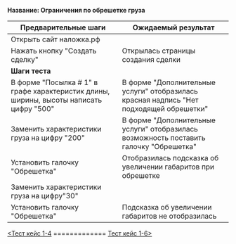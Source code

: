 **Название: Ограничения по обрешетке груза** 

**Предварительные шаги** | **Ожидаемый результат**
--- | ---
 Открыть сайт наложка.рф | 
 Нажать кнопку "Создать сделку" | Открылась страницы создания сделки 
**Шаги теста** | 
В форме "Посылка # 1" в графе характеристик длины, ширины, высоты написать цифру "500" | В форме "Дополнительные услуги" отобразилась красная надпись "Нет подходящей обрешетки"
Заменить характеристики груза на цифру "200" | В форме "Дополнительные услуги" отобразилась возможность поставить галочку "Обрешетка"
Установить галочку "Обрешетка" | Отобразилась подсказка об увеличении габаритов при обрешетке
Заменить характеристики груза на цифру"30" |
Установить галочку "Обрешетка" | Подсказка об увеличении габаритов не отобразилась

[<Тест кейс 1-4](https://github.com/masteroff/Test-case-nalozhka/blob/main/case_create_a_deal%201-4.md)  =============  [Тест кейс 1-6>](https://github.com/masteroff/Test-case-nalozhka/blob/main/case_create_a_deal%201-6.md)